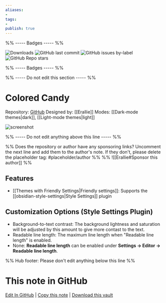 ```yaml
---
aliases:
- 
tags: 
- 
publish: true
---
```


%% ----- Badges ----- %%

![Downloads](https://img.shields.io/badge/downloads-3160-573E7A?style=for-the-badge&logo=)
![GitHub last commit](https://img.shields.io/github/last-commit/Erallie/colored-candy?color=573E7A&label=last%20update&logo=github&style=for-the-badge)
![GitHub issues by-label](https://img.shields.io/github/issues/Erallie/colored-candy/help%20wanted?color=573E7A&logo=github&style=for-the-badge) 
![GitHub Repo stars](https://img.shields.io/github/stars/Erallie/colored-candy?color=573E7A&logo=github&style=for-the-badge)

%% ----- Badges ----- %%

%% ----- Do not edit this section ----- %%

# Colored Candy

Repository: [GitHub](https://github.com/Erallie/colored-candy)
Designed by: [[Erallie]]
Modes: [[Dark-mode themes|dark]], [[Light-mode themes|light]]



![screenshot](https://github.com/Erallie/colored-candy/raw/HEAD/colored-candy-thumbnail.png)

%% ----- Do not edit anything above this line ----- %% 

%% Does the repository or author have any sponsoring links? Uncomment the next line and add them to the author's note. If they don't, please delete the placeholder tag: #placeholder/author %%
%% ![[Erallie#Sponsor this author]] %%


## Features

- [[Themes with Friendly Settings|Friendly settings]]: Supports the [[obsidian-style-settings|Style Settings]] plugin

## Customization Options (Style Settings Plugin) 
- Background-to-text contrast: The background lightness and saturation will be adjusted by this amount to give more contast to the text.
- Readable line length: The maximum line length when "Readable line length" is enabled.
- None: **Readable line length** can be enabled under **Settings → Editor → Readable line length**.


%% Hub footer: Please don't edit anything below this line %%

# This note in GitHub

<span class="git-footer">[Edit In GitHub](https://github.dev/obsidian-community/obsidian-hub/blob/main/02%20-%20Community%20Expansions/02.05%20All%20Community%20Expansions/Themes/Colored%20Candy.md "git-hub-edit-note") | [Copy this note](https://raw.githubusercontent.com/obsidian-community/obsidian-hub/main/02%20-%20Community%20Expansions/02.05%20All%20Community%20Expansions/Themes/Colored%20Candy.md "git-hub-copy-note") | [Download this vault](https://github.com/obsidian-community/obsidian-hub/archive/refs/heads/main.zip "git-hub-download-vault") </span>
